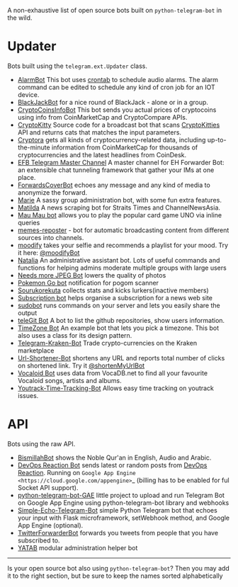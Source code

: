 A non-exhaustive list of open source bots built on `python-telegram-bot` in the wild. 

# Updater
Bots built using the `telegram.ext.Updater` class.

* [AlarmBot](https://github.com/guysoft/AlarmBot) This bot uses [crontab](https://en.wikipedia.org/wiki/Cron) to schedule audio alarms. The alarm command can be edited to schedule any kind of cron job for an IOT device.
* [BlackJackBot](https://github.com/d-Rickyy-b/Python-BlackJackBot) for a nice round of BlackJack - alone or in a group.
* [CryptoCoinsInfoBot](https://github.com/lytves/crypto-coins-info-bot-v2) This bot sends you actual prices of cryptocoins using info from CoinMarketCap and CryptoCompare APIs.
* [CryptoKitty](https://github.com/xlanor/CryptoKitties) Source code for a broadcast bot that scans [CryptoKitties](https://www.cryptokitties.co/) API and returns cats that matches the input parameters. 
* [Cryptora](https://github.com/izanmubarak/Cryptora) gets all kinds of cryptocurrency-related data, including up-to-the-minute information from CoinMarketCap for thousands of cryptocurrencies and the latest headlines from CoinDesk.
* [EFB Telegram Master Channel](https://github.com/blueset/efb-telegram-master/) A master channel for EH Forwarder Bot: an extensible chat tunneling framework that gather your IMs at one place.
* [ForwardsCoverBot](https://github.com/91DarioDev/ForwardsCoverBot) echoes any message and any kind of media to anonymize the forward.
* [Marie](https://github.com/PaulSonOfLars/tgbot) A sassy group administration bot, with some fun extra features.
* [Matilda](https://github.com/xlanor/matilda) A news scraping bot for Straits Times and ChannelNewsAsia.
* [Mau Mau bot](https://github.com/jh0ker/mau_mau_bot) allows you to play the popular card game UNO via inline queries
* [memes-reposter](https://github.com/vaniakosmos/memes-reposter) - bot for automatic broadcasting content from different sources into channels.
* [moodify](https://github.com/samsontmr/moodify) takes your selfie and recommends a playlist for your mood. Try it here: [@moodifyBot](http://t.me/moodifybot)
* [Natalia](https://github.com/Whalepool/Natalia) An administrative assistant bot. Lots of useful commands and functions for helping admins moderate multiple groups with large users
* [Needs more JPEG Bot](https://github.com/zeroone2numeral2/nmjpeg-bot) lowers the quality of photos
* [Pokemon Go bot](https://github.com/eugenio412/PogomBOT) notification for pogom scanner
* [Sourukorekuta](https://github.com/Mojurasu/sourukorekuta) collects stats and kicks lurkers(inactive members)
* [Subscription bot](https://github.com/AlexLoushkin/TelegramSubscriptionBot) helps organise a subscription for a news web site
* [sudobot](https://github.com/bvanrijn/sudobot) runs commands on your server and lets you easily share the output
* [teleGit Bot](https://github.com/HeavenH/teleGit) A bot to list the github repositories, show users information.
* [TimeZone Bot](https://gist.github.com/guysoft/4f220fe407a9bff37e3feff9f60f83a7) An example bot that lets you pick a timezone. This bot also uses a class for its design pattern.
* [Telegram-Kraken-Bot](https://github.com/Endogen/Telegram-Kraken-Bot) Trade crypto-currencies on the Kraken marketplace
* [Url-Shortener-Bot](https://github.com/paradox70/url-shortener-goo.gl) shortens any URL and reports total number of clicks on shortened link. Try it [@shortenMyUrlBot](http://t.me/shortenMyUrlBot)
* [Vocaloid Bot](https://github.com/bomjacob/VocaBot) uses data from VocaDB.net to find all your favourite Vocaloid songs, artists and albums.
* [Youtrack-Time-Tracking-Bot](https://github.com/MgCoders/tt-bot) Allows easy time tracking on youtrack issues.

# API
Bots using the raw API.

* [BismillahBot](https://github.com/rahiel/BismillahBot) shows the Noble Qur'an in English, Audio and Arabic.
* [DevOps Reaction Bot](https://github.com/leandrotoledo/gae-devops-reaction-telegram-bot) sends latest or random posts from [DevOps Reaction](http://devopsreactions.tumblr.com/). Running on `Google App Engine <https://cloud.google.com/appengine>`_ (billing has to be enabled for ful Socket API support).
* [python-telegram-bot-GAE](https://github.com/FollonSaxBass/python-telegram-bot-GAE) little project to upload and run Telegram Bot on Google App Engine using python-telegram-bot library and webhooks
* [Simple-Echo-Telegram-Bot](https://github.com/sooyhwang/Simple-Echo-Telegram-Bot) simple Python Telegram bot that echoes your input with Flask microframework, setWebhook method, and Google App Engine (optional).
* [TwitterForwarderBot](https://github.com/franciscod/telegram-twitter-forwarder-bot) forwards you tweets from people that you have subscribed to.
* [YATAB](https://github.com/Nhoya/YATAB/) modular administration helper bot


---
Is your open source bot also using `python-telegram-bot`? Then you may add it to the right section, but be sure to keep the names sorted alphabetically